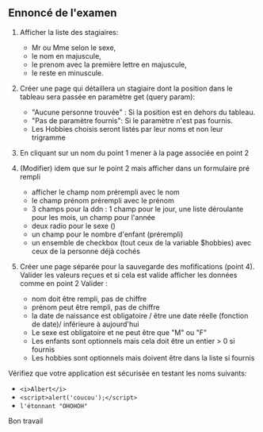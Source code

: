 ## Ennoncé de l'examen

1. Afficher la liste des stagiaires:
    - Mr ou Mme selon le sexe,
    - le nom en majuscule,
    - le prenom avec la première lettre en majuscule,
    - le reste en minuscule.

2. Créer une page qui détaillera un stagiaire dont la position dans le tableau sera passée en paramètre get (query param):
    - "Aucune personne trouvée" : Si la position est en dehors du tableau.
    - "Pas de paramètre fournis": Si le paramètre n'est pas fournis.
    - Les Hobbies choisis seront listés par leur noms et non leur trigramme

3. En cliquant sur un nom du point 1 mener à la page associée en point 2

4. (Modifier) idem que sur le point 2 mais afficher dans un formulaire pré rempli
    - afficher le champ nom prérempli avec le nom
    - le champ prénom prérempli avec le prénom
    - 3 champs pour la ddn : 1 champ pour le jour, une liste déroulante pour les mois, un champ pour l'année
    - deux radio pour le sexe ()
    - un champ pour le nombre d'enfant (prérempli)
    - un ensemble de checkbox (tout ceux de la variable $hobbies) avec ceux de la personne déjà cochés

5. Créer une page séparée pour la sauvegarde des mofifications (point 4).
    Valider les valeurs reçues et si cela est valide afficher les données comme en point 2
    Valider :
    - nom doit être rempli, pas de chiffre
    - prénom peut être rempli, pas de chiffre
    - la date de naissance est obligatoire / être une date réelle (fonction de date)/ inférieure à aujourd'hui
    - Le sexe est obligatoire et ne peut être que "M" ou "F"
    - Les enfants sont optionnels mais cela doit être un entier > 0 si fournis
    - Les hobbies sont optionnels mais doivent être dans la liste si fournis

Vérifiez que votre application est sécurisée en testant les noms suivants:
- `<i>Albert</i>`
- `<script>alert('coucou');</script>`
- `l'étonnant "OHOHOH"`

Bon travail
